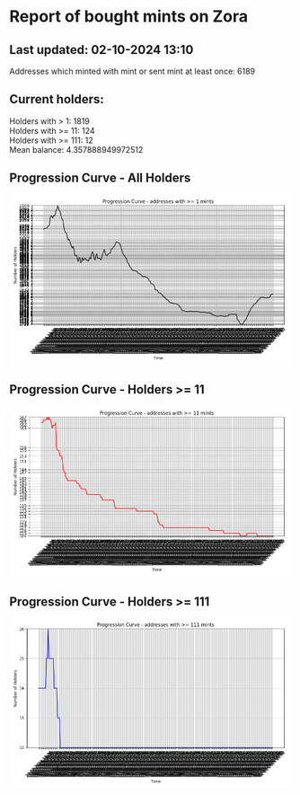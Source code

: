 # Report of bought mints on Zora
## Last updated: 02-10-2024 13:10
Addresses which minted with mint or sent mint at least once: 6189

## Current holders:
Holders with > 1: 1819  
Holders with >= 11: 124  
Holders with >= 111: 12  
Mean balance: 4.357888949972512  

## Progression Curve - All Holders
![addresses with >= 1 mint](progression_curve_all.png)
## Progression Curve - Holders >= 11
![addresses with >= 11 mints](progression_curve_gt_11.png)
## Progression Curve - Holders >= 111
![addresses with >= 111 mints](progression_curve_gt_111.png)
